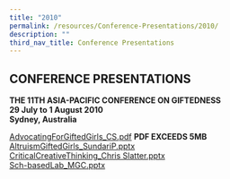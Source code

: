 ```yaml
---
title: "2010"
permalink: /resources/Conference-Presentations/2010/
description: ""
third_nav_title: Conference Presentations
---
```

## CONFERENCE PRESENTATIONS

**THE 11TH ASIA-PACIFIC CONFERENCE ON GIFTEDNESS**<br>
**29 July to 1 August 2010**<br>
**Sydney, Australia**

[AdvocatingForGiftedGirls\_CS.pdf](https://www.rgs.edu.sg/qql/slot/u554/Resources/Conference%20Proceedings/2010/AdvocatingForGiftedGirls_CS.pdf) **PDF EXCEEDS 5MB**<br>
[AltruismGiftedGirls\_SundariP.pptx](https://www.rgs.edu.sg/qql/slot/u554/Resources/Conference%20Proceedings/2010/AltruismGiftedGirls_SundariP.pptx)<br>
[CriticalCreativeThinking\_Chris Slatter.pptx](https://www.rgs.edu.sg/qql/slot/u554/Resources/Conference%20Proceedings/2010/CriticalCreativeThinking_Chris%20Slatter.pptx)<br>
[Sch-basedLab\_MGC.pptx](https://www.rgs.edu.sg/qql/slot/u554/Resources/Conference%20Proceedings/2010/Sch-basedLab_MGC.pptx)